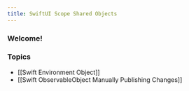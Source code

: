 ```yaml
---
title: SwiftUI Scope Shared Objects
---
```


### Welcome!

### Topics
- [[Swift Environment Object]]
- [[Swift ObservableObject Manually Publishing Changes]]
